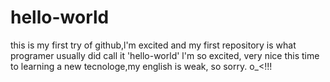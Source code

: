 # hello-world
this is my first try of github,l'm excited and my first repository is what programer usually did call it 'hello-world'
l'm so excited, very nice this time to learning a new tecnologe,my english is weak, so sorry.  o_<!!!
